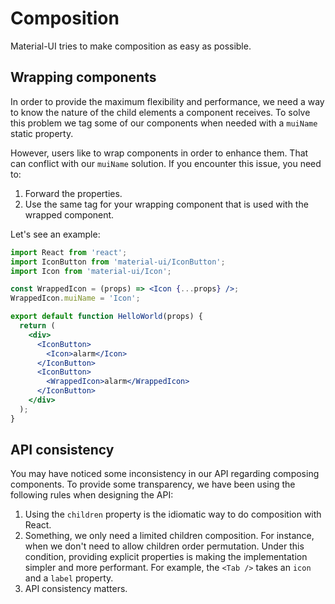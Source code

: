 # Composition

Material-UI tries to make composition as easy as possible.

## Wrapping components

In order to provide the maximum flexibility and performance,
we need a way to know the nature of the child elements a component receives.
To solve this problem we tag some of our components when needed
with a `muiName` static property.

However, users like to wrap components in order to enhance them.
That can conflict with our `muiName` solution.
If you encounter this issue, you need to:
1. Forward the properties.
2. Use the same tag for your wrapping component that is used with the wrapped component.

Let's see an example:
```jsx
import React from 'react';
import IconButton from 'material-ui/IconButton';
import Icon from 'material-ui/Icon';

const WrappedIcon = (props) => <Icon {...props} />;
WrappedIcon.muiName = 'Icon';

export default function HelloWorld(props) {
  return (
    <div>
      <IconButton>
        <Icon>alarm</Icon>
      </IconButton>
      <IconButton>
        <WrappedIcon>alarm</WrappedIcon>
      </IconButton>
    </div>
  );
}
```

## API consistency

You may have noticed some inconsistency in our API regarding composing components.
To provide some transparency, we have been using the following rules when designing the API:

1. Using the `children` property is the idiomatic way to do composition with React.
2. Something, we only need a limited children composition.
For instance, when we don't need to allow children order permutation.
Under this condition, providing explicit properties is making the implementation simpler and more performant.
For example, the `<Tab />` takes an `icon` and a `label` property.
3. API consistency matters.
